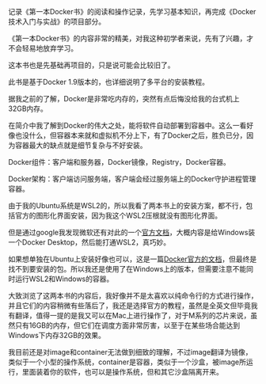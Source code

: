 记录《第一本Docker书》的阅读和操作记录，先学习基本知识，再完成《Docker技术入门与实战》的项目部分。

《第一本Docker书》的内容非常的精美，对我这种初学者来说，先有了兴趣，才不会轻易地放弃学习。

这本书也是先基础再项目的，只是说可能会比较旧了。

此书是基于Docker 1.9版本的，也详细说明了多平台的安装教程。

据我之前的了解，Docker是非常吃内存的，突然有点后悔没给我的台式机上32GB内存。



在简介中我了解到Docker的伟大之处，能将软件自动部署到容器中。这么一看好像也没什么，但容器本来就和虚拟机不分上下，有了Docker之后，胜负已分，因为容器最大的缺点就是细节复杂与不好安装。

Docker组件：客户端和服务器，Docker镜像，Registry，Docker容器。

Docker架构：客户端访问服务端，客户端会经过服务端上的Docker守护进程管理容器。



由于我的Ubuntu系统是WSL2的，所以我看了两本书上的安装方案，都不行，包括官方的图形化界面安装，因为我这个WSL2压根就没有图形化界面。

但是通过google我发现微软还有对此的一个[官方文档](https://learn.microsoft.com/zh-cn/windows/wsl/tutorials/wsl-containers)，大概内容是给Windows装一个Docker Desktop，然后能打通WSL2，真巧妙。

如果想单独在Ubuntu上安装好像也可以，这是一篇[Docker官方的文档](https://docs.docker.com/engine/install/ubuntu/)，但最终是找不到要安装的包。所以我还是使用了在Windows上的版本，但需要注意不能同时运行WSL2和Windows的容器。

大致浏览了这两本书的内容后，我好像并不是太喜欢以纯命令行的方式进行操作，并且它们的内容稍微有些落后了，我还是选择官方的教程，虽然是全英文但毕竟我有翻译，值得一提的是我又可以在Mac上进行操作了，对于M系列的芯片来说，虽然只有16GB的内存，但它们在调度方面非常厉害，以至于在某些场合能达到Windows下内存32GB的效果。



我目前还是对image和container无法做到细致的理解，不过image翻译为镜像，类似于一个小型的操作系统，container是容器，类似于一个沙盒，被image所运行，里面装着你的软件，也可以是操作系统，但和其它沙盒隔离开来。